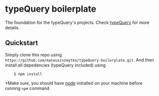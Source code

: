 # typeQuery boilerplate
The foundation for the typeQuery's projects.
Check [typeQuery](https://github.com/mateuszszmytko/typeQuery) for more details.	

## Quickstart
Simply clone this repo using `https://github.com/mateuszszmytko/typeQuery-boilerplate.git`.
And then install all depedencies (typeQuery included) using
```
	$ npm install
```

*Make sure, you should have [node](https://nodejs.org/download/) installed on your machine before running `npm` command